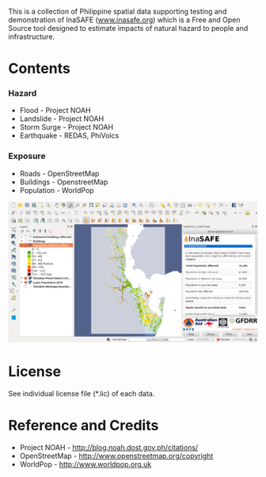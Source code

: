 
This is a collection of Philippine spatial data supporting testing and 
demonstration of InaSAFE (www.inasafe.org) which is a Free and Open 
Source tool designed to estimate impacts of natural hazard to people and infrastructure.

Contents
===============
### Hazard

 - Flood - Project NOAH
 - Landslide - Project NOAH
 - Storm Surge - Project NOAH
 - Earthquake - REDAS, PhiVolcs

### Exposure

 - Roads - OpenStreetMap
 - Buildings - OpenstreetMap
 - Population - WorldPop

![sample pop](result-population.png)

License 
=================
See individual license file (*.lic) of each data.

Reference and Credits
========================

- Project NOAH - http://blog.noah.dost.gov.ph/citations/
- OpenStreetMap - http://www.openstreetmap.org/copyright
- WorldPop - http://www.worldpop.org.uk 

